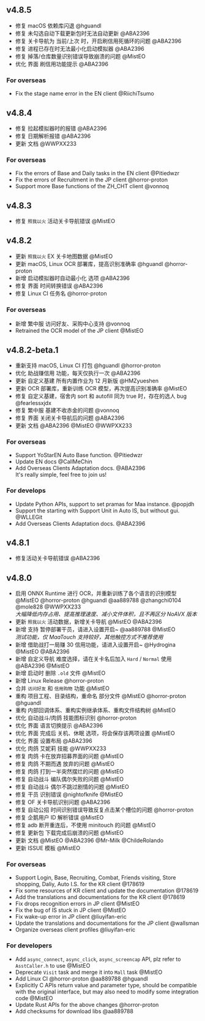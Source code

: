 ## v4.8.5

- 修复 macOS 依赖库闪退 @hguandl
- 修复 未勾选自动下载更新包时无法自动更新 @ABA2396
- 修复 关卡导航为 当前/上次 时，开启刷信用死循环的问题 @ABA2396
- 修复 进程已存在时无法最小化启动模拟器 @ABA2396
- 修复 掉落/仓库数量识别错误导致崩溃的问题 @MistEO
- 优化 界面 刷信用功能提示 @ABA2396

### For overseas

- Fix the stage name error in the EN client @RiichiTsumo

## v4.8.4

- 修复 拉起模拟器时的报错 @ABA2396
- 修复 日期解析报错 @ABA2396
- 更新 文档 @WWPXX233

### For overseas

- Fix the errors of Base and Daily tasks in the EN client @Pitiedwzr
- Fix the errors of Recruitment in the JP client @horror-proton
- Support more Base functions of the ZH_CHT client @vonnoq

## v4.8.3

- 修复 `照我以火` 活动关卡导航错误 @MistEO

## v4.8.2

- 更新 `照我以火` EX 关卡地图数据 @MistEO
- 更新 macOS, Linux OCR 部署库，提高识别准确率 @hguandl @horror-proton
- 新增 启动模拟器时自动最小化 选项 @ABA2396
- 修复 界面 时间转换错误 @ABA2396
- 修复 Linux CI 任务名 @horror-proton

### For overseas

- 新增 繁中服 访问好友、采购中心支持 @vonnoq
- Retrained the OCR model of the JP client @MistEO

## v4.8.2-beta.1

- 重新支持 macOS, Linux CI 打包 @hguandl @horror-proton
- 优化 助战赚信用 功能，每天仅执行一次 @ABA2396
- 更新 自定义基建 所有内置作业为 12 月新版 @HMZyueshen
- 更新 OCR 部署库，重新训练 OCR 模型，再次提高识别准确率 @MistEO
- 修复 自定义基建，宿舍内 sort 和 autofill 同为 true 时，存在的选人 bug @fearlessxjdx
- 修复 繁中服 基建不收赤金的问题 @vonnoq
- 修复 界面 关闭关卡导航后的问题 @ABA2396
- 更新 文档 @ABA2396 @MistEO @WWPXX233

### For overseas

- Support YoStarEN Auto Base function. @Pitiedwzr
- Update EN docs @CallMeChin
- Add Overseas Clients Adaptation docs. @ABA2396  
    It's really simple, feel free to join us!

### For develops

- Update Python APIs, support to set pramas for Maa instance. @popjdh
- Support the starting with Support Unit in Auto IS, but without gui. @WLLEGit
- Add Overseas Clients Adaptation docs. @ABA2396

## v4.8.1

- 修复活动关卡导航错误 @ABA2396

## v4.8.0

- 启用 ONNX Runtime 进行 OCR，并重新训练了各个语言的识别模型 @MistEO @horror-proton @hguandl @aa889788 @zhangchi0104 @mole828 @WWPXX233  
  _大幅降低内存占用、提高推理速度、减小文件体积，且不再区分 NoAVX 版本_
- 更新 `照我以火` 活动数据，新增关卡导航 @MistEO @ABA2396
- 新增 支持 暂停部署干员，请进入设置开启~ @aa889788 @MistEO  
  _测试功能，仅 MaaTouch 支持较好，其他触控方式不推荐使用_
- 新增 借助战打一局赚 30 信用功能，请进入设置开启~ @Hydrogina @MistEO @ABA2396
- 新增 自定义导航 难度选择，请在关卡名后加入 `Hard` / `Normal` 使用 @ABA2396 @MistEO
- 新增 启动时 删除 `.old` 文件 @MistEO
- 新增 Linux Release @horror-proton
- 合并 `访问好友` 和 `信用购物` 功能 @MistEO
- 重构 项目工程、目录结构，重命名 部分文件 @MistEO @horror-proton @hguandl
- 重构 内部回调体系、重构实例继承体系、重构文件结构树 @MistEO
- 优化 自动战斗/肉鸽 技能图标识别 @horror-proton
- 优化 界面 语言切换提示 @ABA2396
- 优化 界面 完成后 关机、休眠 选项，将会保存该两项设置 @MistEO
- 优化 界面 设置布局 @ABA2396
- 优化 肉鸽 艾妮莉 技能 @WWPXX233
- 修复 肉鸽 卡在放弃招募界面的问题 @MistEO
- 修复 肉鸽 不期而遇 放弃的问题 @MistEO
- 修复 肉鸽 打到一半突然摆烂的问题 @MistEO
- 修复 自动战斗 编队偶尔失败的问题 @MistEO
- 修复 自动战斗 偶尔不跳过剧情的问题 @MistEO
- 修复 干员 识别错误 @nightofknife @MistEO
- 修复 OF 关卡导航识别问题 @ABA2396
- 修复 自动公招 时间识别错误导致反复点击某个槽位的问题 @horror-proton
- 修复 企鹅用户 ID 解析错误 @MistEO
- 修复 adb 断开重连后，不使用 minitouch 的问题 @MistEO
- 修复 更新包 下载完成后崩溃的问题 @MistEO
- 更新 文档 @MistEO @ABA2396 @Mr-Milk @ChildeRolando
- 更新 ISSUE 模板 @MistEO

### For overseas

- Support Login, Base, Recruiting, Combat, Friends visiting, Store shopping, Daliy, Auto I.S. for the KR client @178619
- Fix some resources of KR client and update the documentation @178619
- Add the translations and documentations for the KR client @178619
- Fix drops recognition errors in JP client @MistEO
- Fix the bug of IS stuck in JP client @MistEO
- Fix wake-up error in JP client @liuyifan-eric
- Update the translations and documentations for the JP client @wallsman
- Organize overseas client profiles @liuyifan-eric

### For developers

- Add `async_connect`, `async_click`, `async_screencap` API, plz refer to `AsstCaller.h` to use @MistEO
- Deprecate `Visit` task and merge it into `Mall` task @MistEO
- Add Linux CI @horror-proton @aa889788 @hguandl
- Explicitly C APIs return value and parameter type, should be compatible with the original interface, but may also need to modify some integration code @MistEO
- Update Rust APIs for the above changes @horror-proton
- Add checksums for download libs @aa889788
